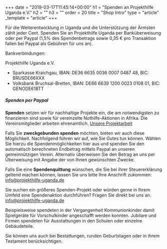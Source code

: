 +++
date = "2019-03-17T11:45:14+00:00"
h1 = "Spenden an Projekthilfe Uganda e.V."
h2 = ""
h3 = ""
order = 20
title = "Shop Intro"
type = "article"
_template = "article"
+++

Für die Weiterentwicklung in Uganda und die Unterstützung der Ärmsten zählt jeder Cent. Spenden Sie an Projekthilfe Uganda per Banküberweisung oder per Paypal (1,5% des Spendenbetrags sowie 0,35 € pro Transaktion fallen bei Paypal als Gebühren für uns an).

Bankverbindungen:

Projekthilfe Uganda e.V.

* Sparkasse Kraichgau, IBAN: DE36 6635 0036 0007 0487 48, BIC: BRUSDE66XXX
* Volksbank Bruchsal-Bretten, IBAN: DE66 6639 1200 0023 0108 01, BIC: GENODE61BTT

##### Spenden per Paypal

**Spenden** setzen wir für nachhaltige Projekte ein, die am notwendigsten zu finanzieren sind sowie für vereinzelte Nothilfe-Aktionen in Afrika. Die Vereinsmitglieder arbeiten ehrenamtlich. [Unsere Projektarbeit](/projekte)

Falls Sie **zweckgebunden spenden** möchten, bieten wir auch diese Möglichkeit. Nachfolgend führen wir auf, wie Sie Gutes tun können. Wählen Sie hierzu die Spendenmöglichkeiten hier aus und spenden Sie den automatisch berechneten Endbetrag mittels Paypal an unseren gemeinnützigen Verein. Alternativ überweisen Sie den Betrag an uns per Überweisung mit Angabe der von Ihnen gewünschten Zwecke.

Falls Sie eine **Spendenquittung** wünschen, die Sie bei ihrer Steuererklärung geltend machen können, lassen Sie uns bitte Ihre Anschrift zukommen: [info@projekthilfe-uganda.de](mailto:info@projekthilfe-uganda.de?subject=Spendenquittung&body=)

Sie suchen ein größeres Spenden-Projekt oder würden gerne in Ihrem Umfeld eine Spendenaktion durchführen? Fragen Sie direkt bei uns an. [info@projekthilfe-uganda.de](mailto:info@projekthilfe-uganda.de?subject=Spende&body=)

Beispielsweise spendeten in der Vergangenheit Kommunionkinder damit Spielgeräte für Vorschulkinder angeschafft werden konnten.
Jubilare und Firmen spendeten für Ausstattungen in den Schulen oder einzelne Gebäudeteile.

Sie können uns auch bei Bestattungen, runden Geburtstagen oder in ihrem Testament berücksichtigen.
